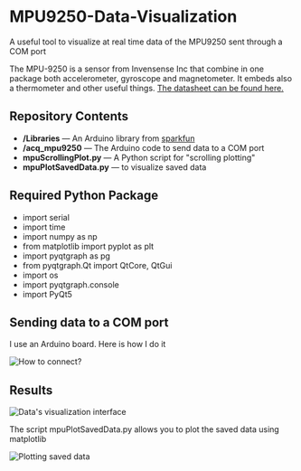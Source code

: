 # MPU9250-Data-Visualization
A useful tool to visualize at real time data of the MPU9250 sent through a COM port

The MPU-9250 is a sensor from Invensense Inc that combine in one package both accelerometer, gyroscope and magnetometer. It embeds also a thermometer and other useful things. [The datasheet can be found here.](https://store.invensense.com/ProductDetail/MPU-9250-InvenSense-Inc/487537/pid=1135)

Repository Contents
-------------------

* **/Libraries** &mdash; An Arduino library from [sparkfun](./Libraries/Arduino/README.md)
* **/acq_mpu9250** &mdash; The Arduino code to send data to a COM port
* **mpuScrollingPlot.py** &mdash; A Python script for "scrolling plotting"
* **mpuPlotSavedData.py** &mdash; to visualize saved data

Required Python Package
-----------------------

- import serial
- import time
- import numpy as np
- from matplotlib import pyplot as plt
- import pyqtgraph as pg
- from pyqtgraph.Qt import QtCore, QtGui
- import os
- import pyqtgraph.console
- import PyQt5

Sending data to a COM port
--------------------------

I use an Arduino board. Here is how I do it

![How to connect?](https://github.com/Sanahm/MPU9250-Data-Visualization/blob/master/images/wiring.png)

Results
-------

![Data's visualization interface](https://github.com/Sanahm/MPU9250-Data-Visualization/blob/master/images/visu.PNG)

The script mpuPlotSavedData.py allows you to plot the saved data using matplotlib

![Plotting saved data](https://github.com/Sanahm/MPU9250-Data-Visualization/blob/master/images/plotSaved.png)
